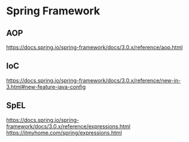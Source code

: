 # Spring Framework

## AOP

https://docs.spring.io/spring-framework/docs/3.0.x/reference/aop.html



## IoC

https://docs.spring.io/spring-framework/docs/3.0.x/reference/new-in-3.html#new-feature-java-config

## SpEL

https://docs.spring.io/spring-framework/docs/3.0.x/reference/expressions.html
https://itmyhome.com/spring/expressions.html